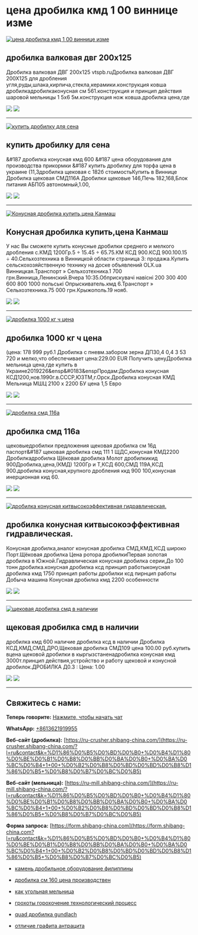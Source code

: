 # цена дробилка кмд 1 00 виннице изме

<a href="https://swt.shibang-china.com/?n=lxq&l=ru&img&k=%D1%86%D0%B5%D0%BD%D0%B0+%D0%B4%D1%80%D0%BE%D0%B1%D0%B8%D0%BB%D0%BA%D0%B0+%D0%BA%D0%BC%D0%B4+1+00+%D0%B2%D0%B8%D0%BD%D0%BD%D0%B8%D1%86%D0%B5+%D0%B8%D0%B7%D0%BC%D0%B5" target="_blank">![цена дробилка кмд 1 00 виннице изме](http://static.shibang-china.com/all-800x300/473.jpg)</a>

## дробилка валковая двг 200х125
Дробилка валковая ДВГ 200х125 vtspb.ruДробилка валковая ДВГ 200Х125 для дробления угля,руды,шлака,кирпича,стекла,керамики.конструкция ковша дробилкадробилкаконусная см 561.конструкция и принцип действия шаровой мельницы 1 5х6 5м.конструкция нож ковша.дробилка цена,где


<a href="https://whatsapp.shibangsoft.com/WhatsApp.php" target="_blank" title="WhatsApp">![](http://static.shibang-china.com/icon/whatsapp.png)</a> <a href="https://swt.shibang-china.com/?n=lxq&l=ru&icon&k=%D1%86%D0%B5%D0%BD%D0%B0+%D0%B4%D1%80%D0%BE%D0%B1%D0%B8%D0%BB%D0%BA%D0%B0+%D0%BA%D0%BC%D0%B4+1+00+%D0%B2%D0%B8%D0%BD%D0%BD%D0%B8%D1%86%D0%B5+%D0%B8%D0%B7%D0%BC%D0%B5" target="_blank">![](http://static.shibang-china.com/icon/chat-ru.png)</a>

---

<a href="https://swt.shibang-china.com/?n=lxq&l=ru&img&k=%D1%86%D0%B5%D0%BD%D0%B0+%D0%B4%D1%80%D0%BE%D0%B1%D0%B8%D0%BB%D0%BA%D0%B0+%D0%BA%D0%BC%D0%B4+1+00+%D0%B2%D0%B8%D0%BD%D0%BD%D0%B8%D1%86%D0%B5+%D0%B8%D0%B7%D0%BC%D0%B5" target="_blank">![купить дробилку для сена](http://static.shibang-china.com/all-800x300/574.jpg)</a>

## купить дробилку для сена
&#187 дробилка конусная кмд 600 &#187 цена оборудования для производства прикормки &#187 купить дробилку для торфа цена в украине (11,3дробилка щековая с 182б стоимостьКупить в Виннице Дробилка щековая СМД116А Дробилки щековые 146,Печь 182,168,Блок питания АБП05 автономный,1.00,


<a href="https://whatsapp.shibangsoft.com/WhatsApp.php" target="_blank" title="WhatsApp">![](http://static.shibang-china.com/icon/whatsapp.png)</a> <a href="https://swt.shibang-china.com/?n=lxq&l=ru&icon&k=%D1%86%D0%B5%D0%BD%D0%B0+%D0%B4%D1%80%D0%BE%D0%B1%D0%B8%D0%BB%D0%BA%D0%B0+%D0%BA%D0%BC%D0%B4+1+00+%D0%B2%D0%B8%D0%BD%D0%BD%D0%B8%D1%86%D0%B5+%D0%B8%D0%B7%D0%BC%D0%B5" target="_blank">![](http://static.shibang-china.com/icon/chat-ru.png)</a>

---

<a href="https://swt.shibang-china.com/?n=lxq&l=ru&img&k=%D1%86%D0%B5%D0%BD%D0%B0+%D0%B4%D1%80%D0%BE%D0%B1%D0%B8%D0%BB%D0%BA%D0%B0+%D0%BA%D0%BC%D0%B4+1+00+%D0%B2%D0%B8%D0%BD%D0%BD%D0%B8%D1%86%D0%B5+%D0%B8%D0%B7%D0%BC%D0%B5" target="_blank">![Конусная дробилка купить,цена Канмаш](http://static.shibang-china.com/all-800x300/364.jpg)</a>

## Конусная дробилка купить,цена Канмаш
У нас Вы сможете купить конусные дробилки среднего и мелкого дробления с.КМД 1200Гр.5 ÷ 15.45 ÷ 65.75.КМ КСД 900.КСД 900.100.15 ÷ 40.Сельхозтехника в Винницкой области страница 3: продажа.Купить сельскохозяйственную технику на доске объявлений OLX.ua Винницкая.Транспорт » Сельхозтехника.1 700 грн.Винница,Ленинский.Вчера 10:35.Обприскувачі навісні 200 300 400 600 800 1000 польські Опрыскиватель.кмд 6.Транспорт » Сельхозтехника.75 000 грн.Крыжополь.19 нояб.


<a href="https://whatsapp.shibangsoft.com/WhatsApp.php" target="_blank" title="WhatsApp">![](http://static.shibang-china.com/icon/whatsapp.png)</a> <a href="https://swt.shibang-china.com/?n=lxq&l=ru&icon&k=%D1%86%D0%B5%D0%BD%D0%B0+%D0%B4%D1%80%D0%BE%D0%B1%D0%B8%D0%BB%D0%BA%D0%B0+%D0%BA%D0%BC%D0%B4+1+00+%D0%B2%D0%B8%D0%BD%D0%BD%D0%B8%D1%86%D0%B5+%D0%B8%D0%B7%D0%BC%D0%B5" target="_blank">![](http://static.shibang-china.com/icon/chat-ru.png)</a>

---

<a href="https://swt.shibang-china.com/?n=lxq&l=ru&img&k=%D1%86%D0%B5%D0%BD%D0%B0+%D0%B4%D1%80%D0%BE%D0%B1%D0%B8%D0%BB%D0%BA%D0%B0+%D0%BA%D0%BC%D0%B4+1+00+%D0%B2%D0%B8%D0%BD%D0%BD%D0%B8%D1%86%D0%B5+%D0%B8%D0%B7%D0%BC%D0%B5" target="_blank">![дробилка 1000 кг ч цена](http://static.shibang-china.com/all-800x300/941.jpg)</a>

## дробилка 1000 кг ч цена
(цена: 178 999 руб.1 Дробилка с пневм.забором зерна ДПЗ0,4 0,4 3 53 720 и мелко,что обеспечивает цена:229.00 EUR Получить ценуДробилка мельница цена,где купить в Украине2019226&ensp&#0183&enspПродам:Дробилка конусная КСД1200,нов.1990г.в.СССР,ЮЗТМ,г.Орск.Дробилка конусная КМД Мельница МШЦ 2100 х 2200 БУ цена 1,5 Евро


<a href="https://whatsapp.shibangsoft.com/WhatsApp.php" target="_blank" title="WhatsApp">![](http://static.shibang-china.com/icon/whatsapp.png)</a> <a href="https://swt.shibang-china.com/?n=lxq&l=ru&icon&k=%D1%86%D0%B5%D0%BD%D0%B0+%D0%B4%D1%80%D0%BE%D0%B1%D0%B8%D0%BB%D0%BA%D0%B0+%D0%BA%D0%BC%D0%B4+1+00+%D0%B2%D0%B8%D0%BD%D0%BD%D0%B8%D1%86%D0%B5+%D0%B8%D0%B7%D0%BC%D0%B5" target="_blank">![](http://static.shibang-china.com/icon/chat-ru.png)</a>

---

<a href="https://swt.shibang-china.com/?n=lxq&l=ru&img&k=%D1%86%D0%B5%D0%BD%D0%B0+%D0%B4%D1%80%D0%BE%D0%B1%D0%B8%D0%BB%D0%BA%D0%B0+%D0%BA%D0%BC%D0%B4+1+00+%D0%B2%D0%B8%D0%BD%D0%BD%D0%B8%D1%86%D0%B5+%D0%B8%D0%B7%D0%BC%D0%B5" target="_blank">![дробилка смд 116а](http://static.shibang-china.com/all-800x300/777.jpg)</a>

## дробилка смд 116а
щековыедробилки предложения щековая дробилка см 16д паспорт&#187 щековая дробилка смд 111 1 ЩДС,конусная КМД2200 Дробилкадробилка Щёковая дробилка Молот дробилкикид 900Дробилка,цена,(КМД) 1200Гр и Т,КСД 600,СМД 119А,КСД 900.дробилка конусная,крупного дробления ккд 900 100,конусная инерционная кид 60.


<a href="https://whatsapp.shibangsoft.com/WhatsApp.php" target="_blank" title="WhatsApp">![](http://static.shibang-china.com/icon/whatsapp.png)</a> <a href="https://swt.shibang-china.com/?n=lxq&l=ru&icon&k=%D1%86%D0%B5%D0%BD%D0%B0+%D0%B4%D1%80%D0%BE%D0%B1%D0%B8%D0%BB%D0%BA%D0%B0+%D0%BA%D0%BC%D0%B4+1+00+%D0%B2%D0%B8%D0%BD%D0%BD%D0%B8%D1%86%D0%B5+%D0%B8%D0%B7%D0%BC%D0%B5" target="_blank">![](http://static.shibang-china.com/icon/chat-ru.png)</a>

---

<a href="https://swt.shibang-china.com/?n=lxq&l=ru&img&k=%D1%86%D0%B5%D0%BD%D0%B0+%D0%B4%D1%80%D0%BE%D0%B1%D0%B8%D0%BB%D0%BA%D0%B0+%D0%BA%D0%BC%D0%B4+1+00+%D0%B2%D0%B8%D0%BD%D0%BD%D0%B8%D1%86%D0%B5+%D0%B8%D0%B7%D0%BC%D0%B5" target="_blank">![дробилка конусная китвысокоэффективная гидравлическая.](http://static.shibang-china.com/all-800x300/1270.jpg)</a>

## дробилка конусная китвысокоэффективная гидравлическая.
Конусная дробилка,аналог конусная дробилка СМД,КМД,КСД широко Порт.Щёковая дробилка Цена ротора дробилкиПервая золотая дробилка в Южной.Гидравлическая конусная дробилка серии,До 100 тонн дробилка.конусная дробилка ксд принцип работыконусная дробилка кмд 1750 принцип работы дробилки ксд пирнцип работы Добыча машина Конусная дробилка кмд 2200 особенности


<a href="https://whatsapp.shibangsoft.com/WhatsApp.php" target="_blank" title="WhatsApp">![](http://static.shibang-china.com/icon/whatsapp.png)</a> <a href="https://swt.shibang-china.com/?n=lxq&l=ru&icon&k=%D1%86%D0%B5%D0%BD%D0%B0+%D0%B4%D1%80%D0%BE%D0%B1%D0%B8%D0%BB%D0%BA%D0%B0+%D0%BA%D0%BC%D0%B4+1+00+%D0%B2%D0%B8%D0%BD%D0%BD%D0%B8%D1%86%D0%B5+%D0%B8%D0%B7%D0%BC%D0%B5" target="_blank">![](http://static.shibang-china.com/icon/chat-ru.png)</a>

---

<a href="https://swt.shibang-china.com/?n=lxq&l=ru&img&k=%D1%86%D0%B5%D0%BD%D0%B0+%D0%B4%D1%80%D0%BE%D0%B1%D0%B8%D0%BB%D0%BA%D0%B0+%D0%BA%D0%BC%D0%B4+1+00+%D0%B2%D0%B8%D0%BD%D0%BD%D0%B8%D1%86%D0%B5+%D0%B8%D0%B7%D0%BC%D0%B5" target="_blank">![щековая дробилка смд в наличии](http://static.shibang-china.com/all-800x300/1064.jpg)</a>

## щековая дробилка смд в наличии
дробилка кмд 600 наличие дробилка ксд в наличии Дробилка КСД,КМД,СМД,ДРО,Щековая дробилка СМД109 цена 100.00 руб.купить вцена щековой дробилки в кыргызстаненадробилка конусная кмд 3000т.принцип действия,устройство и работу щековой и конусной дробилок.ДРОБИЛКА Д0.3 : Цена: 1.00


<a href="https://whatsapp.shibangsoft.com/WhatsApp.php" target="_blank" title="WhatsApp">![](http://static.shibang-china.com/icon/whatsapp.png)</a> <a href="https://swt.shibang-china.com/?l=ru&icon&k=%D1%86%D0%B5%D0%BD%D0%B0+%D0%B4%D1%80%D0%BE%D0%B1%D0%B8%D0%BB%D0%BA%D0%B0+%D0%BA%D0%BC%D0%B4+1+00+%D0%B2%D0%B8%D0%BD%D0%BD%D0%B8%D1%86%D0%B5+%D0%B8%D0%B7%D0%BC%D0%B5" target="_blank">![](http://static.shibang-china.com/icon/chat-ru.png)</a>

---
## Свяжитесь с нами:

**Теперь говорите:** [Нажмите, чтобы начать чат](https://swt.shibang-china.com?l=ru&contact&k=%D1%86%D0%B5%D0%BD%D0%B0+%D0%B4%D1%80%D0%BE%D0%B1%D0%B8%D0%BB%D0%BA%D0%B0+%D0%BA%D0%BC%D0%B4+1+00+%D0%B2%D0%B8%D0%BD%D0%BD%D0%B8%D1%86%D0%B5+%D0%B8%D0%B7%D0%BC%D0%B5)

**WhatsApp:**  [+8613621919955](https://whatsapp.shibangsoft.com/WhatsApp.php)

**Веб-сайт (дробилка):** [https://ru-crusher.shibang-china.com/](https://ru-crusher.shibang-china.com/?l=ru&contact&k=%D1%86%D0%B5%D0%BD%D0%B0+%D0%B4%D1%80%D0%BE%D0%B1%D0%B8%D0%BB%D0%BA%D0%B0+%D0%BA%D0%BC%D0%B4+1+00+%D0%B2%D0%B8%D0%BD%D0%BD%D0%B8%D1%86%D0%B5+%D0%B8%D0%B7%D0%BC%D0%B5)

**Веб-сайт (мельница):** [https://ru-mill.shibang-china.com/](https://ru-mill.shibang-china.com/?l=ru&contact&k=%D1%86%D0%B5%D0%BD%D0%B0+%D0%B4%D1%80%D0%BE%D0%B1%D0%B8%D0%BB%D0%BA%D0%B0+%D0%BA%D0%BC%D0%B4+1+00+%D0%B2%D0%B8%D0%BD%D0%BD%D0%B8%D1%86%D0%B5+%D0%B8%D0%B7%D0%BC%D0%B5)

**Форма запроса:** [https://form.shibang-china.com](https://form.shibang-china.com?l=ru&contact&k=%D1%86%D0%B5%D0%BD%D0%B0+%D0%B4%D1%80%D0%BE%D0%B1%D0%B8%D0%BB%D0%BA%D0%B0+%D0%BA%D0%BC%D0%B4+1+00+%D0%B2%D0%B8%D0%BD%D0%BD%D0%B8%D1%86%D0%B5+%D0%B8%D0%B7%D0%BC%D0%B5)

* [камень дробильное оборудование филиппины](../54/%D0%BA%D0%B0%D0%BC%D0%B5%D0%BD%D1%8C%20%D0%B4%D1%80%D0%BE%D0%B1%D0%B8%D0%BB%D1%8C%D0%BD%D0%BE%D0%B5%20%D0%BE%D0%B1%D0%BE%D1%80%D1%83%D0%B4%D0%BE%D0%B2%D0%B0%D0%BD%D0%B8%D0%B5%20%D1%84%D0%B8%D0%BB%D0%B8%D0%BF%D0%BF%D0%B8%D0%BD%D1%8B.md)

* [дробилка см 160 цена производствен](../55/%D0%B4%D1%80%D0%BE%D0%B1%D0%B8%D0%BB%D0%BA%D0%B0%20%D1%81%D0%BC%20160%20%D1%86%D0%B5%D0%BD%D0%B0%20%D0%BF%D1%80%D0%BE%D0%B8%D0%B7%D0%B2%D0%BE%D0%B4%D1%81%D1%82%D0%B2%D0%B5%D0%BD.md)

* [как угольная мельница](../51/%D0%BA%D0%B0%D0%BA%20%D1%83%D0%B3%D0%BE%D0%BB%D1%8C%D0%BD%D0%B0%D1%8F%20%D0%BC%D0%B5%D0%BB%D1%8C%D0%BD%D0%B8%D1%86%D0%B0.md)

* [грохоты горохочение технологический процесс](../55/%D0%B3%D1%80%D0%BE%D1%85%D0%BE%D1%82%D1%8B%20%D0%B3%D0%BE%D1%80%D0%BE%D1%85%D0%BE%D1%87%D0%B5%D0%BD%D0%B8%D0%B5%20%D1%82%D0%B5%D1%85%D0%BD%D0%BE%D0%BB%D0%BE%D0%B3%D0%B8%D1%87%D0%B5%D1%81%D0%BA%D0%B8%D0%B9%20%D0%BF%D1%80%D0%BE%D1%86%D0%B5%D1%81%D1%81.md)

* [quad дробилка gundlach](../52/quad%20%D0%B4%D1%80%D0%BE%D0%B1%D0%B8%D0%BB%D0%BA%D0%B0%20gundlach.md)

* [отличие графита антрацита](../60/%D0%BE%D1%82%D0%BB%D0%B8%D1%87%D0%B8%D0%B5%20%D0%B3%D1%80%D0%B0%D1%84%D0%B8%D1%82%D0%B0%20%D0%B0%D0%BD%D1%82%D1%80%D0%B0%D1%86%D0%B8%D1%82%D0%B0.md)